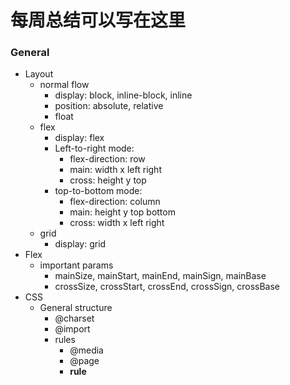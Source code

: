 # 每周总结可以写在这里

### General



*   Layout
    *   normal flow
        *   display: block, inline-block, inline
        *   position: absolute, relative
        *   float
    *   flex
        *   display: flex
        *   Left-to-right mode:
            *   flex-direction: row
            *   main: width x left right
            *   cross: height y top
        *   top-to-bottom mode:
            *   flex-direction: column
            *   main: height y top bottom
            *   cross: width x left right
    *   grid
        *   display: grid
*   Flex
    *   important params
        *   mainSize, mainStart, mainEnd, mainSign, mainBase
        *   crossSize, crossStart, crossEnd, crossSign, crossBase
*   CSS
    *   General structure
        *   @charset
        *   @import
        *   rules
            *   @media
            *   @page
            *   **rule**
